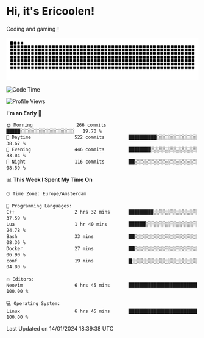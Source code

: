 # Hi, it's Ericoolen!
Coding and gaming！

<picture>
  <source media="(prefers-color-scheme: dark)" srcset="https://raw.githubusercontent.com/Eric-Song-Nop/Eric-Song-Nop/output/github-contribution-grid-snake-dark.svg">
  <source media="(prefers-color-scheme: light)" srcset="https://raw.githubusercontent.com/Eric-Song-Nop/Eric-Song-Nop/output/github-contribution-grid-snake.svg">
  <img alt="github contribution grid snake animation" src="https://raw.githubusercontent.com/Eric-Song-Nop/Eric-Song-Nop/output/github-contribution-grid-snake.svg">
</picture>

<!--START_SECTION:waka-->
![Code Time](http://img.shields.io/badge/Code%20Time-1%2C144%20hrs%2051%20mins-blue)

![Profile Views](http://img.shields.io/badge/Profile%20Views-0-blue)

**I'm an Early 🐤** 

```text
🌞 Morning                266 commits         █████░░░░░░░░░░░░░░░░░░░░   19.70 % 
🌆 Daytime                522 commits         ██████████░░░░░░░░░░░░░░░   38.67 % 
🌃 Evening                446 commits         ████████░░░░░░░░░░░░░░░░░   33.04 % 
🌙 Night                  116 commits         ██░░░░░░░░░░░░░░░░░░░░░░░   08.59 % 
```


📊 **This Week I Spent My Time On** 

```text
🕑︎ Time Zone: Europe/Amsterdam

💬 Programming Languages: 
C++                      2 hrs 32 mins       █████████░░░░░░░░░░░░░░░░   37.59 % 
Lua                      1 hr 40 mins        ██████░░░░░░░░░░░░░░░░░░░   24.78 % 
Bash                     33 mins             ██░░░░░░░░░░░░░░░░░░░░░░░   08.36 % 
Docker                   27 mins             ██░░░░░░░░░░░░░░░░░░░░░░░   06.90 % 
conf                     19 mins             █░░░░░░░░░░░░░░░░░░░░░░░░   04.80 % 

🔥 Editors: 
Neovim                   6 hrs 45 mins       █████████████████████████   100.00 % 

💻 Operating System: 
Linux                    6 hrs 45 mins       █████████████████████████   100.00 % 
```


 Last Updated on 14/01/2024 18:39:38 UTC
<!--END_SECTION:waka-->
